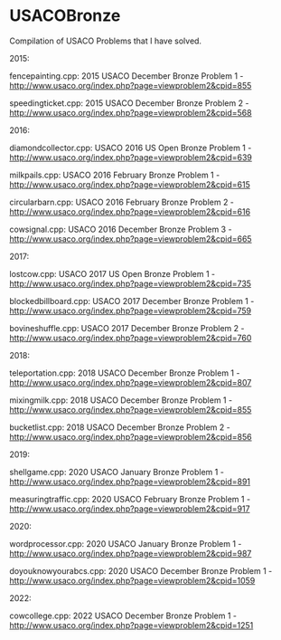 # USACOBronze

Compilation of USACO Problems that I have solved.

2015:

fencepainting.cpp: 2015 USACO December Bronze Problem 1 - http://www.usaco.org/index.php?page=viewproblem2&cpid=855

speedingticket.cpp: 2015 USACO December Bronze Problem 2 - http://www.usaco.org/index.php?page=viewproblem2&cpid=568

2016:

diamondcollector.cpp: USACO 2016 US Open Bronze Problem 1 - http://www.usaco.org/index.php?page=viewproblem2&cpid=639

milkpails.cpp: USACO 2016 February Bronze Problem 1 - http://www.usaco.org/index.php?page=viewproblem2&cpid=615

circularbarn.cpp: USACO 2016 February Bronze Problem 2 - http://www.usaco.org/index.php?page=viewproblem2&cpid=616

cowsignal.cpp: USACO 2016 December Bronze Problem 3 - http://www.usaco.org/index.php?page=viewproblem2&cpid=665

2017: 

lostcow.cpp: USACO 2017 US Open Bronze Problem 1 - http://www.usaco.org/index.php?page=viewproblem2&cpid=735

blockedbillboard.cpp: USACO 2017 December Bronze Problem 1 - http://www.usaco.org/index.php?page=viewproblem2&cpid=759

bovineshuffle.cpp: USACO 2017 December Bronze Problem 2 - http://www.usaco.org/index.php?page=viewproblem2&cpid=760

2018:

teleportation.cpp: 2018 USACO December Bronze Problem 1 - http://www.usaco.org/index.php?page=viewproblem2&cpid=807

mixingmilk.cpp: 2018 USACO December Bronze Problem 1 - http://www.usaco.org/index.php?page=viewproblem2&cpid=855

bucketlist.cpp: 2018 USACO December Bronze Problem 2 - http://www.usaco.org/index.php?page=viewproblem2&cpid=856

2019: 

shellgame.cpp: 2020 USACO January Bronze Problem 1 - http://www.usaco.org/index.php?page=viewproblem2&cpid=891

measuringtraffic.cpp: 2020 USACO February Bronze Problem 1 - http://www.usaco.org/index.php?page=viewproblem2&cpid=917

2020:

wordprocessor.cpp: 2020 USACO January Bronze Problem 1 - http://www.usaco.org/index.php?page=viewproblem2&cpid=987

doyouknowyourabcs.cpp: 2020 USACO December Bronze Problem 1 - http://www.usaco.org/index.php?page=viewproblem2&cpid=1059 

2022:

cowcollege.cpp: 2022 USACO December Bronze Problem 1 - http://www.usaco.org/index.php?page=viewproblem2&cpid=1251
